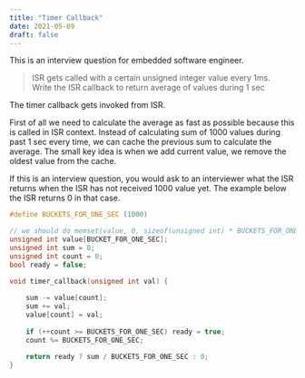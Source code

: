 ```yaml
---
title: "Timer Callback"
date: 2021-05-09
draft: false
---
```


This is an interview question for embedded software engineer. 

> ISR gets called with a certain unsigned integer value every 1ms.   
> Write the ISR callback to return average of values during 1 sec  

The timer callback gets invoked from ISR. 

First of all we need to calculate the average as fast as possible because this is called in ISR context. Instead of calculating sum of 1000 values during past 1 sec every time, we can cache the previous sum to calculate the average. The small key idea is when we add current value, we remove the oldest value from the cache. 

If this is an interview question, you would ask to an interviewer what the ISR returns when the ISR has not received 1000 value yet. The example below the ISR returns 0 in that case.

```c
#define BUCKETS_FOR_ONE_SEC	(1000)

// we should do memset(value, 0, sizeof(unsigned int) * BUCKETS_FOR_ONE_SEC); 
unsigned int value[BUCKET_FOR_ONE_SEC]; 
unsigned int sum = 0;
unsigned int count = 0;
bool ready = false;

void timer_callback(unsigned int val) {
	
	sum -= value[count];
	sum += val;
	value[count] = val;
	
	if (++count >= BUCKETS_FOR_ONE_SEC) ready = true;
	count %= BUCKETS_FOR_ONE_SEC;

	return ready ? sum / BUCKETS_FOR_ONE_SEC : 0;
}
```

